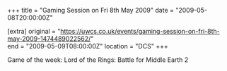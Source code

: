+++
title = "Gaming Session on Fri 8th May 2009"
date = "2009-05-08T20:00:00Z"

[extra]
original = "https://uwcs.co.uk/events/gaming-session-on-fri-8th-may-2009-1474489022562/"    
end = "2009-05-09T08:00:00Z"
location = "DCS"
+++

Game of the week: Lord of the Rings: Battle for Middle Earth 2

